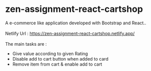 # zen-assignment-react-cartshop

A e-commerce like application developed with Bootstrap and React..
<br><br>
Netlify Url : https://zen-assignment-react-cartshop.netlify.app/
<br><br>
The main tasks are :
<ul>
<li>Give value  according to given Rating</li>
<li>Disable add to cart button when added to card</li>
<li>Remove item from cart & enable add to cart</li>
</ul>

